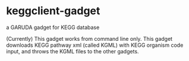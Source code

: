 # keggclient-gadget
a GARUDA gadget for KEGG database

(Currently) This gadget works from command line only.
This gadget downloads KEGG pathway xml (called KGML) with KEGG organism code input,
and throws the KGML files to the other gadgets.
